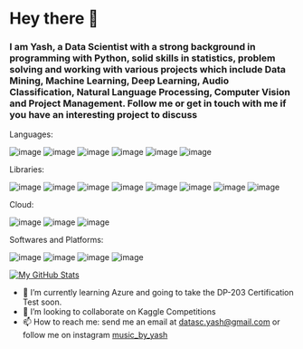 # Hey there 👋

### I am Yash, a Data Scientist with a strong background in programming with Python, solid skills in statistics, problem solving and working with various projects which include Data Mining, Machine Learning, Deep Learning, Audio Classification, Natural Language Processing, Computer Vision and Project Management. Follow me or get in touch with me if you have an interesting project to discuss

Languages:

![image](https://img.shields.io/badge/Python-FFD43B?style=for-the-badge&logo=python&logoColor=blue) 
![image](https://img.shields.io/badge/PostgreSQL-316192?style=for-the-badge&logo=postgresql&logoColor=white) 
![image](https://img.shields.io/badge/C%2B%2B-00599C?style=for-the-badge&logo=c%2B%2B&logoColor=white) 
![image](https://img.shields.io/badge/CSS3-1572B6?style=for-the-badge&logo=css3&logoColor=white) 
![image](https://img.shields.io/badge/HTML5-E34F26?style=for-the-badge&logo=html5&logoColor=white) 
![image](https://img.shields.io/badge/Arduino-00979D?style=for-the-badge&logo=Arduino&logoColor=white) 

Libraries:

![image](https://img.shields.io/badge/Apache_Spark-FFFFFF?style=for-the-badge&logo=apachespark&logoColor=#E35A16)
![image](https://img.shields.io/badge/Flask-000000?style=for-the-badge&logo=flask&logoColor=white)
![image](https://img.shields.io/badge/scikit_learn-F7931E?style=for-the-badge&logo=scikit-learn&logoColor=white)
![image](https://img.shields.io/badge/Numpy-777BB4?style=for-the-badge&logo=numpy&logoColor=white)
![image](https://img.shields.io/badge/Pandas-2C2D72?style=for-the-badge&logo=pandas&logoColor=white)
![image](https://img.shields.io/badge/Keras-FF0000?style=for-the-badge&logo=keras&logoColor=white)
![image](https://img.shields.io/badge/TensorFlow-FF6F00?style=for-the-badge&logo=tensorflow&logoColor=white)
![image](https://img.shields.io/badge/PyTorch-EE4C2C?style=for-the-badge&logo=PyTorch&logoColor=white)

Cloud:

![image](https://img.shields.io/badge/Amazon_AWS-FF9900?style=for-the-badge&logo=amazonaws&logoColor=white)
![image](https://img.shields.io/badge/Google_Cloud-4285F4?style=for-the-badge&logo=google-cloud&logoColor=white)
![image](https://img.shields.io/badge/Heroku-430098?style=for-the-badge&logo=heroku&logoColor=white)

Softwares and Platforms:

![image](https://img.shields.io/badge/Kaggle-20BEFF?style=for-the-badge&logo=Kaggle&logoColor=white)
![image](https://img.shields.io/badge/Docker-2CA5E0?style=for-the-badge&logo=docker&logoColor=white)
![image](https://img.shields.io/badge/Colab-F9AB00?style=for-the-badge&logo=googlecolab&color=525252)
![image](https://img.shields.io/badge/VSCode-0078D4?style=for-the-badge&logo=visual%20studio%20code&logoColor=white)


[![My GitHub Stats](https://github-readme-stats.vercel.app/api/?username=yash-td&count_private=true&theme=tokyonight&showicons=true)]()




- 🌱 I’m currently learning Azure and going to take the DP-203 Certification Test soon.
- 👯 I’m looking to collaborate on Kaggle Competitions
- 📫 How to reach me: send me an email at datasc.yash@gmail.com or follow me on instagram [music_by_yash](https://www.instagram.com/music_by_yash/?hl=en)
